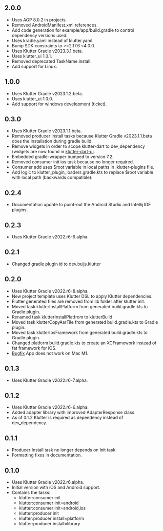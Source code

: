 ## 2.0.0
* Uses AGP 8.0.2 in projects.
* Removed AndroidManifest.xml references.
* Add code generation for example/app/build.gradle to control dependency versions used.
* Uses kradle.yaml instead of klutter.yaml.
* Bump SDK constraints to >=2.17.6 <4.0.0.
* Uses Klutter Gradle v2023.3.1.beta.
* Uses klutter_ui 1.0.1.
* Removed deprecated TaskName install.
* Add support for Linux.

## 1.0.0
* Uses Klutter Gradle v2023.1.2.beta.
* Uses klutter_ui 1.0.0.
* Add support for windows development ([ticket](https://github.com/buijs-dev/klutter-dart/issues/3)).

## 0.3.0
* Uses Klutter Gradle v2023.1.1.beta.
* Removed producer install tasks because Klutter Gradle v2023.1.1.beta does the installation during gradle build.
* Remove widgets in order to scope klutter-dart to dev_dependency (widgets are now found in [klutter-dart-ui](https://github.com/buijs-dev/klutter-dart-ui).
* Embedded gradle-wrapper bumped to version 7.2.
* Removed consumer init ios task because no longer required.
* Consumer add uses $root variable in local paths in .klutter-plugins file.
* Add logic to klutter_plugin_loaders.gradle.kts to replace $root variable with local path (backwards compatible).

## 0.2.4
* Documentation update to point-out the Android Studio and Intellij IDE plugins.

## 0.2.3
* Uses Klutter Gradle v2022.r6-9.alpha.

## 0.2.1
* Changed gradle plugin id to dev.buijs.klutter

## 0.2.0
* Uses Klutter Gradle v2022.r6-8.alpha.
* New project template uses Klutter DSL to apply Klutter dependencies.
* Flutter generated files are removed from lib folder after klutter init.
* Moved task klutterInstallPlatform from generated build.gradle.kts to Gradle plugin.
* Renamed task klutterInstallPlatfrom to klutterBuild.
* Moved task klutterCopyAarFile from generated build.gradle.kts to Gradle plugin.
* Moved task klutterIosFramework from generated build.gradle.kts to Gradle plugin.
* Changed platform build.gradle.kts to create an XCFramework instead of fat framework for iOS.
* [Bugfix](https://github.com/buijs-dev/klutter/issues/4) App does not work on Mac M1.

## 0.1.3
* Uses Klutter Gradle v2022.r6-7.alpha.

## 0.1.2
* Uses Klutter Gradle v2022.r6-6.alpha.
* Added adapter library with improved AdapterResponse class.
* As of 0.1.2 Klutter is required as dependency instead of dev_dependency.

## 0.1.1
* Producer Install task no longer depends on Init task.
* Formatting fixes in documentation.

## 0.1.0
* Uses Klutter Gradle v2022.r6.alpha.
* Initial version with iOS and Android support.
* Contains the tasks:
  * klutter:consumer init
  * klutter:consumer init=android
  * klutter:consumer init=android,ios
  * klutter:producer init
  * klutter:producer install=platform
  * klutter:producer install=library